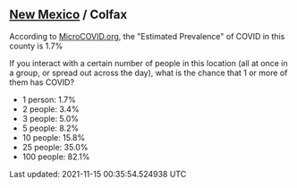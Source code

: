 
## [New Mexico](/united-states/new-mexico) / Colfax

According to [MicroCOVID.org](http://microcovid.org),
the "Estimated Prevalence" of COVID in this county is 1.7%

If you interact with a certain number of people in this location
(all at once in a group, or spread out across the day), what is the chance that
1 or more of them has COVID?

- 1 person: 1.7%
- 2 people: 3.4%
- 3 people: 5.0%
- 5 people: 8.2%
- 10 people: 15.8%
- 25 people: 35.0%
- 100 people: 82.1%

Last updated: 2021-11-15 00:35:54.524938 UTC
